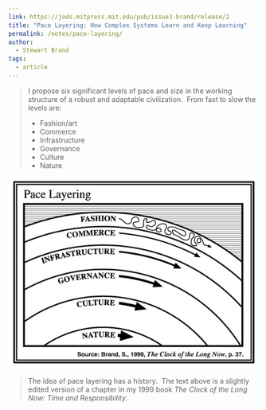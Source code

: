 ```yaml
---
link: https://jods.mitpress.mit.edu/pub/issue3-brand/release/2
title: "Pace Layering: How Complex Systems Learn and Keep Learning"
permalink: /notes/pace-layering/
author:
  - Stewart Brand
tags:
  - article
---
```

> I propose six significant levels of pace and size in the working structure of a robust and adaptable civilization.  From fast to slow the levels are:
> 
> - Fashion/art
> - Commerce
> - Infrastructure
> - Governance
> - Culture
> - Nature


![](/assets/pace_layering.jpg)

> The idea of pace layering has a history.  The text above is a slightly edited version of a chapter in my 1999 book _The Clock of the Long Now: Time and Responsibility._

